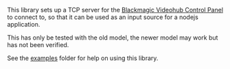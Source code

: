 This library sets up a TCP server for the [Blackmagic Videohub Control Panel](https://www.blackmagicdesign.com/products/blackmagicvideohub/techspecs/W-VHB-09) to connect to, so that it can be used as an input source for a nodejs application.

This has only be tested with the old model, the newer model may work but has not been verified.

See the [examples](examples/) folder for help on using this library.
